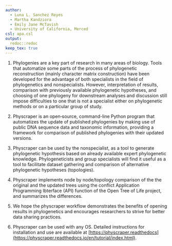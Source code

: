 ```yaml
---
author:
  - Luna L. Sanchez Reyes
  - Martha Kandziora
  - Emily Jane McTavish
  - University of California, Merced
csl: apa.csl
output:
  redoc::redoc
keep_tex: true
---
```


1. Phylogenies are a key part of research in many areas of biology. Tools that automatize
some parts of the process of phylogenetic reconstruction (mainly character matrix construction)
have been developed for the advantage of both specialists in the field of phylogenetics and nonspecialists.
However, interpretation of results, comparison with previously available phylogenetic
hypotheses, and choosing of one phylogeny for downstream analyses and discussion still impose difficulties
to one that is not a specialist either on phylogenetic methods or on a particular group of study.

1. Physcraper is an open‐source, command-line Python program that automatizes the update of published
phylogenies by making use of public DNA sequence data and taxonomic information,
providing a framework for comparison of published phylogenies with their updated versions.

1. Physcraper can be used by the nonspecialist, as a tool to generate phylogenetic
hypothesis based on already available expert phylogenetic knowledge.
Phylogeneticists and group specialists will find it useful as a tool to facilitate dataset gathering and comparison
of alternative phylogenetic hypotheses (topologies).

1. Physcraper implements node by node/topology comparison of the the original and the updated
trees using the conflict Application Programming Ibterface (API) function of the Open Tree of Life project, and summarizes the differences.

1. We hope the physcraper workflow demonstrates the benefits of opening results in phylogenetics and encourages researchers to strive for better data sharing practices.

1. Physcraper can be used with any OS. Detailed instructions for installation and
use are available at [https://physcraper.readthedocs](https://physcraper.readthedocs.io/en/tutorial/index.html).
